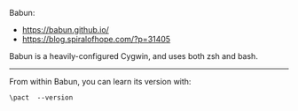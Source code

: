 Babun:

  - https://babun.github.io/
  - https://blog.spiralofhope.com/?p=31405

Babun is a heavily-configured Cygwin, and uses both zsh and bash.

----

From within Babun, you can learn its version with:

`\pact  --version`
